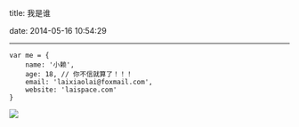 title: 我是谁

date: 2014-05-16 10:54:29

---

```
var me = {
	name: '小赖',
	age: 18, // 你不信就算了！！！
	email: 'laixiaolai@foxmail.com',
	website: 'laispace.com'
}
```

![](http://lailife.u.qiniudn.com/xiaolai.jpg)